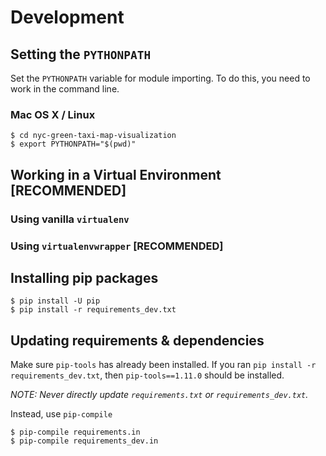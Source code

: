 # Development

## Setting the `PYTHONPATH`

Set the `PYTHONPATH` variable for module importing. To do this, you need to work in the command line.

### Mac OS X / Linux

    $ cd nyc-green-taxi-map-visualization
    $ export PYTHONPATH="$(pwd)"

## Working in a Virtual Environment \[RECOMMENDED\]

### Using vanilla `virtualenv`

### Using `virtualenvwrapper` \[RECOMMENDED\]

## Installing pip packages

    $ pip install -U pip
    $ pip install -r requirements_dev.txt

## Updating requirements \& dependencies

Make sure `pip-tools` has already been installed. If you ran `pip install -r requirements_dev.txt`, then `pip-tools==1.11.0` should be installed.

_NOTE: Never directly update `requirements.txt` or `requirements_dev.txt`._

Instead, use `pip-compile`

    $ pip-compile requirements.in
    $ pip-compile requirements_dev.in
